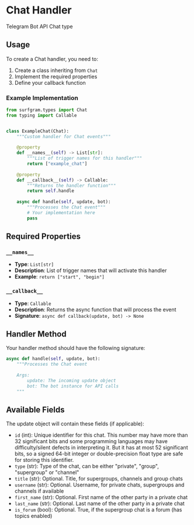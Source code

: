 # Chat Handler

Telegram Bot API Chat type

## Usage

To create a Chat handler, you need to:

1. Create a class inheriting from `Chat`
2. Implement the required properties
3. Define your callback function

### Example Implementation

```python
from surfgram.types import Chat
from typing import Callable


class ExampleChat(Chat):
    """Custom handler for Chat events"""
    
    @property
    def __names__(self) -> List[str]:
        """List of trigger names for this handler"""
        return ["example_chat"]
    
    @property
    def __callback__(self) -> Callable:
        """Returns the handler function"""
        return self.handle
    
    async def handle(self, update, bot):
        """Processes the Chat event"""
        # Your implementation here
        pass
```

## Required Properties

### `__names__`
- **Type**: `List[str]`
- **Description**: List of trigger names that will activate this handler
- **Example**: `return ["start", "begin"]`

### `__callback__`
- **Type**: `Callable`
- **Description**: Returns the async function that will process the event
- **Signature**: `async def callback(update, bot) -> None`

## Handler Method

Your handler method should have the following signature:

```python
async def handle(self, update, bot):
    """Processes the Chat event
    
    Args:
        update: The incoming update object
        bot: The bot instance for API calls
    """
```

## Available Fields

The update object will contain these fields (if applicable):

- `id` (int): Unique identifier for this chat. This number may have more than 32 significant bits and some programming languages may have difficulty/silent defects in interpreting it. But it has at most 52 significant bits, so a signed 64-bit integer or double-precision float type are safe for storing this identifier.
- `type` (str): Type of the chat, can be either "private", "group", "supergroup" or "channel"
- `title` (str): Optional. Title, for supergroups, channels and group chats
- `username` (str): Optional. Username, for private chats, supergroups and channels if available
- `first_name` (str): Optional. First name of the other party in a private chat
- `last_name` (str): Optional. Last name of the other party in a private chat
- `is_forum` (bool): Optional. True, if the supergroup chat is a forum (has topics enabled)
